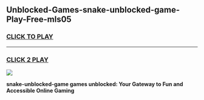 
## Unblocked-Games-snake-unblocked-game-Play-Free-mls05
<h3>
<a href="https://premium76.site?title=snake-unblocked-game&ref=17A">CLICK TO PLAY</a></h3>
<hr>

<h3>
<a href="https://premium76.site?title=snake-unblocked-game&ref=17A">CLICK 2 PLAY</a>
  
</h3>

<a href="https://premium76.site?title=snake-unblocked-game&ref=17A"><img src="https://clearcache.store/games.png"></a>


**snake-unblocked-game games unblocked: Your Gateway to Fun and Accessible Online Gaming**
